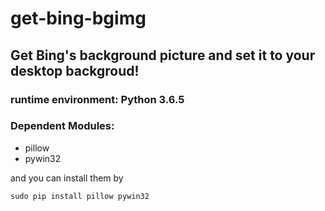 # get-bing-bgimg

## Get Bing's background picture and set it to your desktop backgroud!

### runtime environment: Python 3.6.5

### Dependent Modules:

* pillow
* pywin32

and you can install them by

```shell
sudo pip install pillow pywin32
```